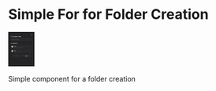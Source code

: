# Simple For for Folder Creation

<img  src='./Capture.PNG' height='70px'>

Simple component for a folder creation
